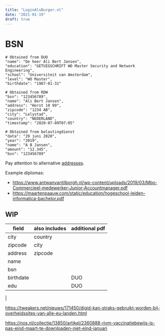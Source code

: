 ```yaml
---
title: "LoginAlsBurger.nl"
date: "2021-01-19"
draft: true
---
```


# BSN

```
# Obtained from DUO
"name": "De heer Ali Bert Jansen",
"education": "GETUIGSCHRIFT WO Master Security and Network Engineering",
"school": "Universiteit van Amsterdam",
"level": "WO Master",
"birthdate": "1987-01-31"

# Obtained from RDW
"bsn": "123456789",
"name": "Ali Bert Jansen",
"address": "Horst 10 99",
"zipcode": "1234 AB",
"city": "Lelystad",
"country": "NEDERLAND",
"timestamp": "2020-07-09T07:05"

# Obtained from belastingdienst
"data": "29 juni 2020",
"year": "2019",
"name": "A B Jansen",
"amount": "12.345",
"bsn": "123456789"
```

Pay attention to alternative
[addresses](https://nl.wikipedia.org/wiki/Huisnummer#Afwijkende_adresseringen).

Example diplomas:
- https://www.antwanvantilborgh.nl/wp-content/uploads/2019/03/Mbo-Commercieel-medewerker-Junior-Accountmanager.pdf
- https://maartenpaauw.com/static/education/hogeschool-leiden-informatica-bachelor.pdf


## WIP

| field | also includes | additional pdf |
| --- | --- | --- |
| city | country | |
| zipcode | city | |
| address | zipcode | |
| name | | |
| bsn | | |
| birthdate | | DUO |
| edu |  | DUO |
| 


https://tweakers.net/nieuws/171450/digid-kan-straks-gebruikt-worden-bij-overheidssites-van-alle-eu-landen.html

https://nos.nl/collectie/13850/artikel/2360888-rivm-vaccinatiebewijs-is-pas-eind-maart-te-downloaden-niet-eind-januari


